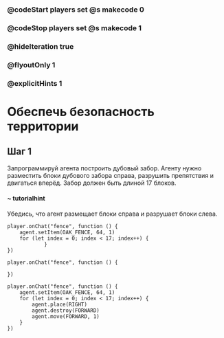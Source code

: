 ### @codeStart players set @s makecode 0
### @codeStop players set @s makecode 1

### @hideIteration true 
### @flyoutOnly 1
### @explicitHints 1


# Обеспечь безопасность территории

## Шаг 1
Запрограммируй агента построить дубовый забор. Агенту нужно разместить блоки дубового забора справа, разрушить препятствия и двигаться вперёд. Забор должен быть длиной 17 блоков.

#### ~ tutorialhint
Убедись, что агент размещает блоки справа и разрушает блоки слева.
```blocks
player.onChat("fence", function () {
    agent.setItem(OAK_FENCE, 64, 1)
    for (let index = 0; index < 17; index++) {
            }
})
```

```template
player.onChat("fence", function () {

})
```

```ghost
player.onChat("fence", function () {
    agent.setItem(OAK_FENCE, 64, 1)
    for (let index = 0; index < 17; index++) {
        agent.place(RIGHT)
        agent.destroy(FORWARD)
        agent.move(FORWARD, 1)
    }
})
``` 

